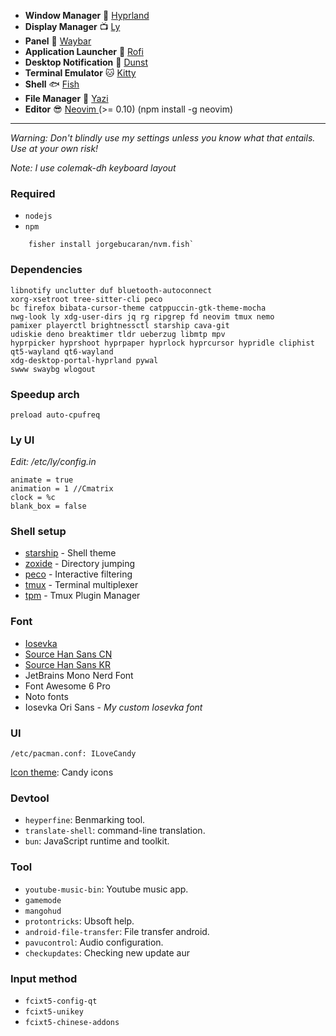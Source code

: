 - **Window Manager** :bento: [ Hyprland ](https://hyprland.org/)
- **Display Manager** :tv: [Ly](https://github.com/fairyglade/ly)
- **Panel** :blossom: [ Waybar ](https://github.com/Alexays/Waybar)
- **Application Launcher** :rocket: [ Rofi ](https://aur.archlinux.org/packages/rofi-pass-wayland-git)
- **Desktop Notification** :herb: [Dunst](https://github.com/dunst-project/dunst)
- **Terminal Emulator** :cat: [ Kitty ](https://sw.kovidgoyal.net/kitty)
- **Shell** :fish: [ Fish ](https://fishshell.com/)
- **File Manager** :flower_playing_cards: [ Yazi ](https://yazi-rs.github.io/docs/)
- **Editor** :sunglasses: [ Neovim ](https://github.com/neovim/neovim) (>= 0.10) (npm install -g neovim)

---

_Warning: Don't blindly use my settings unless you know what that entails. Use at your own risk!_

_Note: I use colemak-dh keyboard layout_

### Required
- `nodejs`
- `npm`

```
    fisher install jorgebucaran/nvm.fish`
```

### Dependencies

```
libnotify unclutter duf bluetooth-autoconnect
xorg-xsetroot tree-sitter-cli peco
bc firefox bibata-cursor-theme catppuccin-gtk-theme-mocha
nwg-look ly xdg-user-dirs jq rg ripgrep fd neovim tmux nemo
pamixer playerctl brightnessctl starship cava-git
udiskie deno breaktimer tldr ueberzug libmtp mpv
hyprpicker hyprshoot hyprpaper hyprlock hyprcursor hypridle cliphist qt5-wayland qt6-wayland
xdg-desktop-portal-hyprland pywal
swww swaybg wlogout

```

### Speedup arch
```
preload auto-cpufreq

```

### Ly UI
_Edit: /etc/ly/config.in_
```
animate = true
animation = 1 //Cmatrix
clock = %c
blank_box = false
```

### Shell setup

- [starship](https://starship.rs/) - Shell theme
- [zoxide](https://github.com/ajeetdsouza/zoxide) - Directory jumping
- [peco](https://github.com/peco/peco) - Interactive filtering
- [tmux](https://github.com/tmux/tmux) - Terminal multiplexer
- [tpm](https://github.com/tmux-plugins/tpm) - Tmux Plugin Manager

### Font
- [ Iosevka ](https://github.com/be5invis/Iosevka)
- [ Source Han Sans CN](https://software.manjaro.org/package/adobe-source-han-sans-cn-fonts)
- [ Source Han Sans KR](https://software.manjaro.org/package/adobe-source-han-sans-kr-fonts)
- JetBrains Mono Nerd Font
- Font Awesome 6 Pro
- Noto fonts
- Iosevka Ori Sans - _My custom Iosevka font_
### UI
    /etc/pacman.conf: ILoveCandy
[Icon theme](https://github.com/EliverLara/candy-icons): Candy icons

### Devtool

- `heyperfine`: Benmarking tool.
- `translate-shell`: command-line translation.
- `bun`: JavaScript runtime and toolkit.

### Tool

- `youtube-music-bin`: Youtube music app.
- `gamemode`
- `mangohud`
- `protontricks`: Ubsoft help.
- `android-file-transfer`: File transfer android.
- `pavucontrol`: Audio configuration.
- `checkupdates`: Checking new update aur

### Input method

- `fcixt5-config-qt`
- `fcixt5-unikey`
- `fcixt5-chinese-addons`
